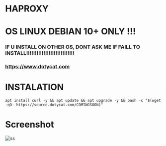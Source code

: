 # HAPROXY

# OS LINUX DEBIAN 10+ ONLY !!!
### IF U INSTALL ON OTHER OS, DONT ASK ME IF FAILL TO INSTALL!!!!!!!!!!!!!!!!!!!!!!!!!!!!

### https://www.dotycat.com

# INSTALATION
<pre><code>apt install curl -y && apt update && apt upgrade -y && bash -c "$(wget -qO- https://source.dotycat.com/COMINGSOON)"</code></pre>

# Screenshot
![ss](https://raw.githubusercontent.com/anzclan/HAPROXY/main/photo_2023-01-19_23-03-29.jpg)
